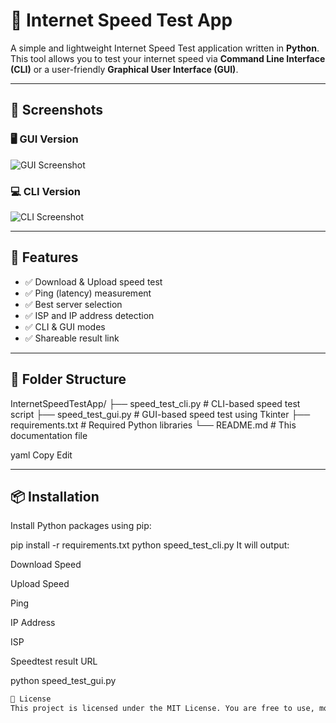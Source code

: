 # 📶 Internet Speed Test App

A simple and lightweight Internet Speed Test application written in **Python**. This tool allows you to test your internet speed via **Command Line Interface (CLI)** or a user-friendly **Graphical User Interface (GUI)**.

---

## 📸 Screenshots

### 🖥️ GUI Version
![GUI Screenshot](https://raw.githubusercontent.com/ritwikjamuar/speedtest-gui/main/screenshots/speedtest_gui_ss.png)

### 💻 CLI Version
![CLI Screenshot](https://raw.githubusercontent.com/AshutoshDash1999/Internet-Speed-Test/main/screenshot.png)

---

## 🚀 Features

- ✅ Download & Upload speed test  
- ✅ Ping (latency) measurement  
- ✅ Best server selection  
- ✅ ISP and IP address detection  
- ✅ CLI & GUI modes  
- ✅ Shareable result link  

---

## 📁 Folder Structure


InternetSpeedTestApp/
├── speed_test_cli.py # CLI-based speed test script
├── speed_test_gui.py # GUI-based speed test using Tkinter
├── requirements.txt # Required Python libraries
└── README.md # This documentation file

yaml
Copy
Edit

---

## 📦 Installation

Install Python packages using pip:


pip install -r requirements.txt
python speed_test_cli.py
It will output:

Download Speed

Upload Speed

Ping

IP Address

ISP

Speedtest result URL

python speed_test_gui.py
```bash
📃 License
This project is licensed under the MIT License. You are free to use, modify, and distribute it.

